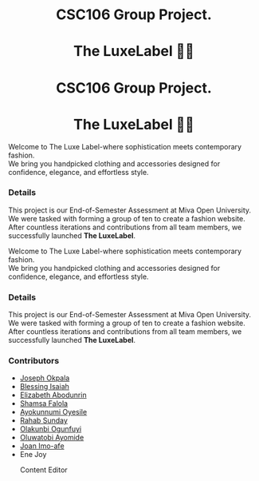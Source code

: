 
<h1 align=center>CSC106 Group Project.</h1>
<h1 align=center>The LuxeLabel 🛒🛒</h1>

<h1 align=center>CSC106 Group Project.</h1>
<h1 align=center>The LuxeLabel 🛒🛒</h1>

<p>
   Welcome to The Luxe Label-where sophistication meets contemporary
  fashion. <br />
  We bring you handpicked clothing and accessories designed for
  confidence, elegance, and effortless style.
  </p>

 ### Details
<p>
  This project is our End-of-Semester Assessment at Miva Open University. <br />
  We were tasked with forming a group of ten to create a fashion website. After countless iterations and contributions from all team members, we successfully launched <strong>The LuxeLabel</strong>.
</p>

<p>
   Welcome to The Luxe Label-where sophistication meets contemporary
  fashion. <br />
  We bring you handpicked clothing and accessories designed for
  confidence, elegance, and effortless style.
  </p>

 ### Details
<p>
  This project is our End-of-Semester Assessment at Miva Open University. <br />
  We were tasked with forming a group of ten to create a fashion website. After countless iterations and contributions from all team members, we successfully launched <strong>The LuxeLabel</strong>.
</p>

### Contributors 
<ul> 
  <li><a href="https://github.com/JosephOkpala" target="_blank">Joseph Okpala</a</li>
  <li><a href="https://github.com/B-isaiah" target="_blank">Blessing Isaiah</a></li>
  <li><a href="https://github.com/Elizabrown1" target="_blank">Elizabeth Abodunrin</a></li>
  <li><a href="https://github.com/falolashamsa" target="_blank">Shamsa Falola</a></li>
  <li><a href="https://github.com/Ayo-Moyo" target="_blank">Ayokunnumi Oyesile</a></li>
  <li><a href="https://github.com/Sasha-964" target="_blank">Rahab Sunday</a></li>
  <li><a href="https://github.com/ola1234-ux" target="_blank">Olakunbi Ogunfuyi</a></li>
  <li><a href="https://github.com/Newton-Wrld" target="_blank">Oluwatobi Ayomide</a></li>
  <li><a href="https://github.com/jojowhite10" target="_blank">Joan Imo-afe</a></li>
  <li> Ene Joy<p> Content Editor</p></li>


</ul>
